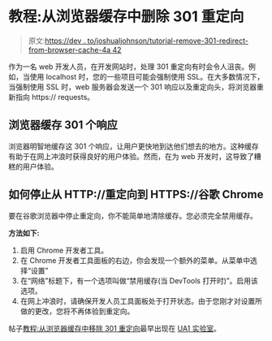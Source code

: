 # 教程:从浏览器缓存中删除 301 重定向

> 原文:[https://dev . to/joshualjohnson/tutorial-remove-301-redirect-from-browser-cache-4a 42](https://dev.to/joshualjohnson/tutorial-remove-301-redirect-from-browser-cache-4a42)

作为一名 web 开发人员，在开发网站时，处理 301 重定向有时会令人沮丧。例如，当使用 localhost 时，您的一些项目可能会强制使用 SSL。在大多数情况下，当强制使用 SSL 时，web 服务器会发送一个 301 响应以及重定向头，将浏览器重新指向 https:// requests。

## 浏览器缓存 301 个响应

浏览器明智地缓存这 301 个响应，让用户更快地到达他们想去的地方。这种缓存有助于在网上冲浪时获得良好的用户体验。然而，在为 web 开发时，这导致了糟糕的用户体验。

## 如何停止从 HTTP://重定向到 HTTPS://谷歌 Chrome

要在谷歌浏览器中停止重定向，你不能简单地清除缓存。您必须完全禁用缓存。

**方法如下:**

1.  启用 Chrome 开发者工具。
2.  在 Chrome 开发者工具面板的右边，你会发现一个额外的菜单。从菜单中选择“设置”
3.  在“网络”标题下，有一个选项叫做“禁用缓存(当 DevTools 打开时)”。启用该选项。
4.  在网上冲浪时，请确保开发人员工具面板处于打开状态。由于您刚才对设置所做的更改，您将不再体验到重定向。

帖子[教程:从浏览器缓存中移除 301 重定向](https://ua1.us/news/tutorials/tutorial-remove-301-redirect-from-browser-cache/)最早出现在 [UA1 实验室](https://ua1.us)。